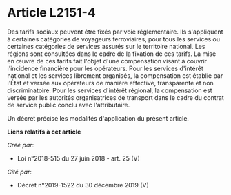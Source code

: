 # Article L2151-4

Des tarifs sociaux peuvent être fixés par voie réglementaire. Ils s'appliquent à certaines catégories de voyageurs
ferroviaires, pour tous les services ou certaines catégories de services assurés sur le territoire national. Les régions sont
consultées dans le cadre de la fixation de ces tarifs. La mise en œuvre de ces tarifs fait l'objet d'une compensation visant
à couvrir l'incidence financière pour les opérateurs. Pour les services d'intérêt national et les services librement
organisés, la compensation est établie par l'État et versée aux opérateurs de manière effective, transparente et non
discriminatoire. Pour les services d'intérêt régional, la compensation est versée par les autorités organisatrices de
transport dans le cadre du contrat de service public conclu avec l'attributaire.

Un décret précise les modalités d'application du présent article.

**Liens relatifs à cet article**

_Créé par_:

  - Loi n°2018-515 du 27 juin 2018 - art. 25 (V)

_Cité par_:

  - Décret n°2019-1522 du 30 décembre 2019 (V)

